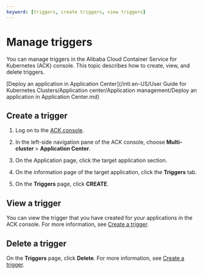 ```yaml
---
keyword: [triggers, create triggers, view triggers]
---
```


# Manage triggers

You can manage triggers in the Alibaba Cloud Container Service for Kubernetes \(ACK\) console. This topic describes how to create, view, and delete triggers.

[Deploy an application in Application Center](/intl.en-US/User Guide for Kubernetes Clusters/Application center/Application management/Deploy an application in Application Center.md)

## Create a trigger

1.  Log on to the [ACK console](https://cs.console.aliyun.com).

2.  In the left-side navigation pane of the ACK console, choose **Multi-cluster** \> **Application Center**.

3.  On the Application page, click the target application section.

4.  On the information page of the target application, click the **Triggers** tab.

5.  On the **Triggers** page, click **CREATE**.


## View a trigger

You can view the trigger that you have created for your applications in the ACK console. For more information, see [Create a trigger](#section_127_vi3_82o).

## Delete a trigger

On the **Triggers** page, click **Delete**. For more information, see [Create a trigger](#section_127_vi3_82o).


